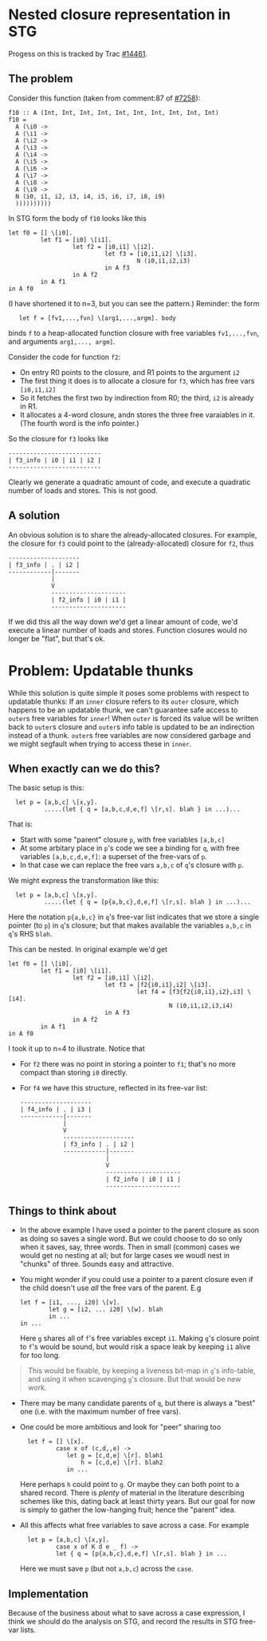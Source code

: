 # Nested closure representation in STG



Progess on this is tracked by Trac [\#14461](http://gitlabghc.nibbler/ghc/ghc/issues/14461).


## The problem



Consider this function (taken from comment:87 of [\#7258](http://gitlabghc.nibbler/ghc/ghc/issues/7258)):


```wiki
f10 :: A (Int, Int, Int, Int, Int, Int, Int, Int, Int, Int)
f10 =
  A (\i0 ->
  A (\i1 ->
  A (\i2 ->
  A (\i3 ->
  A (\i4 ->
  A (\i5 ->
  A (\i6 ->
  A (\i7 ->
  A (\i8 ->
  A (\i9 ->
  N (i0, i1, i2, i3, i4, i5, i6, i7, i8, i9)
  ))))))))))
```


In STG form the body of `f10` looks like this


```wiki
let f0 = [] \[i0].
         let f1 = [i0] \[i1].
                  let f2 = [i0,i1] \[i2].
                           let f3 = [i0,i1,i2] \[i3].
                                    N (i0,i1,i2,i3)
                           in A f3
                  in A f2
         in A f1
in A f0
```


(I have shortened it to n=3, but you can see the pattern.)  Reminder: the
form


```wiki
   let f = [fv1,...,fvn] \[arg1,...,argm]. body
```


binds `f` to a heap-allocated function closure with free variables `fv1,...,fvn`,
and arguments `arg1,..., argm]`.



Consider the code for function `f2`:


- On entry R0 points to the closure, and R1 points to the argument `i2`
- The first thing it does is to allocate a closure for `f3`, which has free vars `[i0,i1,i2]`
- So it fetches the first two by indirection from R0; the third, `i2` is already in R1.
- It allocates a 4-word closure, andn stores the three free varaiables in it. (The fourth word is the info pointer.)


So the closure for `f3` looks like


```wiki
--------------------------
| f3_info | i0 | i1 | i2 |
--------------------------
```


Clearly we generate a quadratic amount of code, and execute a quadratic number of loads
and stores.  This is not good.


## A solution



An obvious solution is to share the already-allocated closures.  For example,
the closure for `f3` could point to the (already-allocated) closure for `f2`, thus


```wiki
--------------------
| f3_info | . | i2 |
------------|-------
            |
            V
            ---------------------
            | f2_info | i0 | i1 |
            ---------------------
```


If we did this all the way down we'd get a linear amount of code, we'd execute
a linear number of loads and stores.  Function closures would no longer be "flat", but
that's ok.


# Problem: Updatable thunks



While this solution is quite simple it poses some problems with respect to updatable thunks: If an `inner` closure refers to its `outer` closure, which happens to be an updatable thunk, we can't guarantee safe access to `outer`s free variables for `inner`! When `outer` is forced its value will be written back to `outer`s closure and `outer`s info table is updated to be an indirection instead of a thunk. `outer`s free variables are now considered garbage and we might segfault when trying to access these in `inner`.


## When exactly can we do this?



The basic setup is this:


```wiki
  let p = [a,b,c] \[x,y].
          .....(let { q = [a,b,c,d,e,f] \[r,s]. blah } in ...)...
```


That is:


- Start with some "parent" closure `p`, with free variables `[a,b,c]`
- At some arbitary place in `p`'s code we see a binding for `q`, with free variables
  `[a,b,c,d,e,f]`: a superset of the free-vars of `p`.
- In that case we can replace the free vars `a,b,c` of `q`'s closure with `p`.


We might express the transformation like this:


```wiki
  let p = [a,b,c] \[x,y].
          .....(let { q = [p{a,b,c},d,e,f] \[r,s]. blah } in ...)...
```


Here the notation `p{a,b,c}` in `q`'s free-var list indicates that we store a single pointer (to `p`) in `q`'s closure; but that makes available the variables `a,b,c` in `q`'s RHS `blah`.



This can be nested.  In original example we'd get


```wiki
let f0 = [] \[i0].
         let f1 = [i0] \[i1].
                  let f2 = [i0,i1] \[i2].
                           let f3 = [f2{i0,i1},i2] \[i3].
                                    let f4 = [f3{f2{i0,i1},i2},i3] \[i4].
                                             N (i0,i1,i2,i3,i4)
                           in A f3
                  in A f2
         in A f1
in A f0
```


I took it up to n=4 to illustrate.  Notice that


- For `f2` there was no point in storing a pointer to `f1`; that's no more compact than storing `i0` directly.
- For `f4` we have this structure, reflected in its free-var list:

  ```wiki
  --------------------
  | f4_info | . | i3 |
  ------------|-------
              |
              V
              --------------------
              | f3_info | . | i2 |
              ------------|-------
                          |
                          V
                          ---------------------
                          | f2_info | i0 | i1 |
                          ---------------------
  ```

## Things to think about


- In the above example I have used a pointer to the parent closure as soon as doing so saves a single word.  But we could choose to do so only when it saves, say, three words.  Then in small (common) cases we would get no nesting at all; but for large cases we woudl nest in "chunks" of three.  Sounds easy and attractive.

- You might wonder if you could use a pointer to a parent closure even if the child doesn't use *all* the free vars of the parent. E.g

  ```wiki
  let f = [i1, ..., i20] \[v].
          let g = [i2, ... i20] \[w]. blah
          in ...
  in ...
  ```

  Here `g` shares all of `f`'s free variables except `i1`.  Making `g`'s closure point to `f`'s would be sound, but would risk a space leak by keeping `i1` alive for too long.

>
>
> This would be fixable, by keeping a liveness bit-map in `g`'s info-table, and using it when scavenging `g`'s closure.
> But that would be new work.
>
>

- There may be many candidate parents of `q`, but there is always a "best" one (i.e. with the maximum number of free vars).

- One could be more ambitious and look for "peer" sharing too

  ```wiki
    let f = [] \[x].
            case x of (c,d,,e) ->
               let g = [c,d,e] \[r]. blah1
                   h = [c,d,e] \[r]. blah2
               in ...
  ```

  Here perhaps `h` could point to `g`.  Or maybe they can both point to a shared record.  There is *plenty* of material in the literature describing schemes like this, dating back at least thirty years.   But our goal for now is simply to gather the low-hanging fruit; hence the "parent" idea.


  


- All this affects what free variables to save across a case. For example

  ```wiki
    let p = [a,b,c] \[x,y].
            case x of K d e _ f) ->
            let { q = [p{a,b,c},d,e,f] \[r,s]. blah } in ...
  ```

  Here we must save `p` (but not `a,b,c`) across the `case`.

## Implementation



Because of the business about what to save across a case expression,
I think we should do the analysis on STG, and record the results in STG free-var lists.


